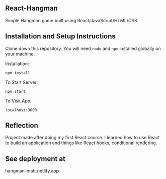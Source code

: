 ## React-Hangman

Simple Hangman game built using React/JavaScript/HTML/CSS.

## Installation and Setup Instructions

Clone down this repository. You will need `node` and `npm` installed globally on your machine.  

Installation:

`npm install`  
  
To Start Server:

`npm start`  

To Visit App:

`localhost:3000`  

## Reflection

Project made after doing my first React course. I learned how to use React to build an application and things like React hooks, conditional rendering.

## See deployment at
hangman-matt.netlify.app
